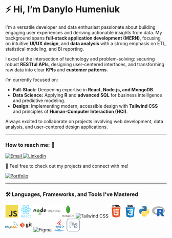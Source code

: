 # ⚡ Hi, I’m Danylo Humeniuk

I'm a versatile developer and data enthusiast passionate about building engaging user experiences and deriving actionable insights from data. My background spans **full-stack application development (MERN)**, focusing on intuitive **UI/UX design**, and **data analysis** with a strong emphasis on ETL, statistical modeling, and BI reporting.

I excel at the intersection of technology and problem-solving: securing robust **RESTful APIs**, designing user-centered interfaces, and transforming raw data into clear **KPIs** and **customer patterns**.

I’m currently focused on:
* **Full-Stack:** Deepening expertise in **React, Node.js, and MongoDB**.
* **Data Science:** Applying **R** and **advanced SQL** for business intelligence and predictive modeling.
* **Design:** Implementing modern, accessible design with **Tailwind CSS** and principles of **Human-Computer Interaction (HCI)**.

Always excited to collaborate on projects involving web development, data analysis, and user-centered design applications.

***
### How to reach me: 📧

<p align="left">
  <a href="mailto:dgumenuk076@gmail.com">
    <img src="https://img.shields.io/badge/Email-D14836?style=for-the-badge&logo=gmail&logoColor=white" alt="Email">
  </a>
  <a href="https://www.linkedin.com/in/danylo-humeniuk-aba4a8257/" target="_blank">
    <img src="https://img.shields.io/badge/LinkedIn-0A66C2?style=for-the-badge&logo=linkedin&logoColor=white" alt="LinkedIn">
  </a>
</p>

🌟 Feel free to check out my projects and connect with me!

<p align="left">
  <a href="https://www.danylohumeniuk.com" target="_blank">
    <img src="https://img.shields.io/badge/Portfolio-1E90FF?style=for-the-badge&logoColor=white" alt="Portfolio" />
  </a>
</p>

***
### 🛠️ Languages, Frameworks, and Tools I've Mastered
<p align="left">
  <img src="https://raw.githubusercontent.com/devicons/devicon/master/icons/javascript/javascript-original.svg" alt="JavaScript" title="JavaScript" width="40" height="40"/>
  <img src="https://raw.githubusercontent.com/devicons/devicon/master/icons/react/react-original-wordmark.svg" alt="React" title="React" width="40" height="40"/>
  <img src="https://raw.githubusercontent.com/devicons/devicon/master/icons/nodejs/nodejs-original-wordmark.svg" alt="Node.js" title="Node.js" width="40" height="40"/>
  <img src="https://raw.githubusercontent.com/devicons/devicon/master/icons/express/express-original-wordmark.svg" alt="Express" title="Express" width="40" height="40"/>
  <img src="https://raw.githubusercontent.com/devicons/devicon/master/icons/mongodb/mongodb-original-wordmark.svg" alt="MongoDB" title="MongoDB" width="40" height="40"/>
  <img src="https://www.vectorlogo.zone/logos/tailwindcss/tailwindcss-icon.svg" alt="Tailwind CSS" title="Tailwind CSS" width="40" height="40"/>
  
  <img src="https://raw.githubusercontent.com/devicons/devicon/master/icons/html5/html5-original-wordmark.svg" alt="HTML5" title="HTML5" width="40" height="40"/>
  <img src="https://raw.githubusercontent.com/devicons/devicon/master/icons/css3/css3-original-wordmark.svg" alt="CSS3" title="CSS3" width="40" height="40"/>

  <img src="https://raw.githubusercontent.com/devicons/devicon/master/icons/python/python-original.svg" alt="Python" title="Python (ETL, Pandas)" width="40" height="40"/>
  <img src="https://raw.githubusercontent.com/devicons/devicon/master/icons/r/r-original.svg" alt="R" title="R (Statistical Modeling, Clustering)" width="40" height="40"/>
  <img src="https://raw.githubusercontent.com/devicons/devicon/master/icons/mysql/mysql-original-wordmark.svg" alt="SQL" title="SQL (Data Modeling, Querying)" width="40" height="40"/>
  <img src="https://raw.githubusercontent.com/devicons/devicon/master/icons/git/git-original-wordmark.svg" alt="Git" title="Git" width="40" height="40"/>
  <img src="https://www.vectorlogo.zone/logos/figma/figma-icon.svg" alt="Figma" title="Figma (UI/UX Design)" width="40" height="40"/>
  <img src="https://raw.githubusercontent.com/devicons/devicon/master/icons/java/java-original.svg" alt="Java" title="Java" width="40" height="40"/>
  <img src="https://raw.githubusercontent.com/devicons/devicon/master/icons/photoshop/photoshop-line.svg" alt="Photoshop" title="Photoshop" width="40" height="40"/>
</p>
